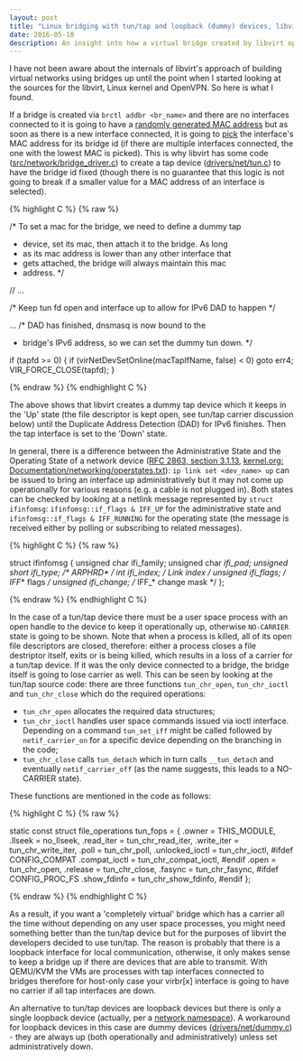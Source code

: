 ```yaml
---
layout: post
title: "Linux bridging with tun/tap and loopback (dummy) devices, libvirt's use case with virbr0-nic tap interface"
date: 2016-05-10
description: An insight into how a virtual bridge created by libvirt operates
---
```


I have not been aware about the internals of libvirt's approach of building virtual networks using bridges up until the point when I started looking at the sources for the libvirt, Linux kernel and OpenVPN. So here is what I found.

If a bridge is created via `brctl addbr <br_name>` and there are no interfaces connected to it is going to have a [randomly generated MAC address](https://github.com/torvalds/linux/blob/9256d5a308c95a50c6e85d682492ae1f86a70f9b/net/bridge/br_device.c#L369) but as soon as there is a new interface connected, it is going to [pick](https://github.com/torvalds/linux/blob/c05c2ec96bb8b7310da1055c7b9d786a3ec6dc0c/net/bridge/br_if.c#L568) the interface's MAC address for its bridge id (if there are multiple interfaces connected, the one with the lowest MAC is picked). This is why libvirt has some code ([src/network/bridge_driver.c](https://github.com/libvirt/libvirt/blob/ca33d1747251e61a281f0535b6b2fd556be1f121/src/network/bridge_driver.c#L2492-L2513)) to create a tap device ([drivers/net/tun.c](https://github.com/torvalds/linux/blob/master/drivers/net/tun.c)) to have the bridge id fixed (though there is no guarantee that this logic is not going to break if a smaller value for a MAC address of an interface is selected).

{% highlight C %}
{% raw %}

/* To set a mac for the bridge, we need to define a dummy tap
 * device, set its mac, then attach it to the bridge. As long
 * as its mac address is lower than any other interface that
 * gets attached, the bridge will always maintain this mac
 * address.
 */

// ...

/* Keep tun fd open and interface up to allow for IPv6 DAD to happen */

...
/* DAD has finished, dnsmasq is now bound to the
 * bridge's IPv6 address, so we can set the dummy tun down.
 */

if (tapfd >= 0) {
if (virNetDevSetOnline(macTapIfName, false) < 0)
    goto err4;
VIR_FORCE_CLOSE(tapfd);
}

{% endraw %}
{% endhighlight C %}

The above shows that libvirt creates a dummy tap device which it keeps in the 'Up' state (the file descriptor is kept open, see tun/tap carrier discussion below) until the Duplicate Address Detection (DAD) for IPv6 finishes. Then the tap interface is set to the 'Down' state.

In general, there is a difference between the Administrative State and the Operating State of a network device ([RFC 2863, section 3.1.13](https://tools.ietf.org/html/rfc2863#section-3.1.13), [kernel.org: Documentation/networking/operstates.txt](https://www.kernel.org/doc/Documentation/networking/operstates.txt)): `ip link set <dev_name> up` can be issued to bring an interface up administratively but it may not come up operationally for various reasons (e.g. a cable is not plugged in). Both states can be checked by looking at a netlink message represented by `struct ifinfomsg`: `ifinfomsg::if_flags & IFF_UP` for the administrative state and `ifinfomsg::if_flags & IFF_RUNNING` for the operating state (the message is received either by polling or subscribing to related messages).

{% highlight C %}
{% raw %}

struct ifinfomsg {
	unsigned char	ifi_family;
	unsigned char	__ifi_pad;
	unsigned short	ifi_type;		/* ARPHRD_* */
	int		ifi_index;		/* Link index	*/
	unsigned	ifi_flags;		/* IFF_* flags	*/
	unsigned	ifi_change;		/* IFF_* change mask */
};

{% endraw %}
{% endhighlight C %}

In the case of a tun/tap device there must be a user space process with an open handle to the device to keep it operationally up, otherwise `NO-CARRIER` state is going to be shown. Note that when a process is killed, all of its open file descriptors are closed, therefore: either a process closes a file destriptor itself, exits or is being killed, which results in a loss of a carrier for a tun/tap device. If it was the only device connected to a bridge, the bridge itself is going to lose carrier as well. This can be seen by looking at the tun/tap source code: there are three functions `tun_chr_open`, `tun_chr_ioctl` and `tun_chr_close` which do the required operations:

* `tun_chr_open` allocates the required data structures;
* `tun_chr_ioctl` handles user space commands issued via ioctl interface. Depending on a command `tun_set_iff` might be called followed by `netif_carrier_on` for a specific device depending on the branching in the code;
* `tun_chr_close` calls `tun_detach` which in turn calls `__tun_detach` and eventually `netif_carrier_off` (as the name suggests, this leads to a NO-CARRIER state).

These functions are mentioned in the code as follows:

{% highlight C %}
{% raw %}

static const struct file_operations tun_fops = {
	.owner	= THIS_MODULE,
	.llseek = no_llseek,
	.read_iter  = tun_chr_read_iter,
	.write_iter = tun_chr_write_iter,
	.poll	= tun_chr_poll,
	.unlocked_ioctl	= tun_chr_ioctl,
#ifdef CONFIG_COMPAT
	.compat_ioctl = tun_chr_compat_ioctl,
#endif
	.open	= tun_chr_open,
	.release = tun_chr_close,
	.fasync = tun_chr_fasync,
#ifdef CONFIG_PROC_FS
	.show_fdinfo = tun_chr_show_fdinfo,
#endif
};

{% endraw %}
{% endhighlight C %}

As a result, if you want a 'completely virtual' bridge which has a carrier all the time without depending on any user space processes, you might need something better than the tun/tap device but for the purposes of libvirt the developers decided to use tun/tap. The reason is probably that there is a loopback interface for local communication, otherwise, it only makes sense to keep a bridge up if there are devices that are able to transmit. With QEMU/KVM the VMs are processes with tap interfaces connected to bridges therefore for host-only case your virbr[x] interface is going to have no carrier if all tap interfaces are down.

An alternative to tun/tap devices are loopback devices but there is only a single loopback device (actually, per a [network namespace](https://lwn.net/Articles/580893/)). A workaround for loopback devices in this case are dummy devices ([drivers/net/dummy.c](https://git.kernel.org/pub/scm/linux/kernel/git/torvalds/linux.git/tree/drivers/net/dummy.c)) - they are always up (both operationally and administratively) unless set administratively down.
